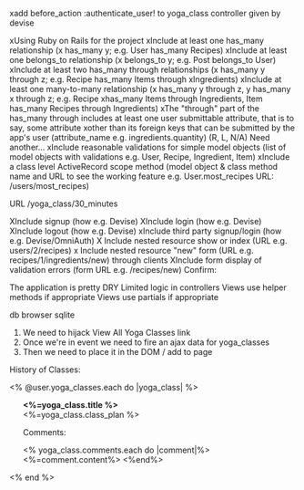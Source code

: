 xadd before_action :authenticate_user! to yoga_class controller given by devise

xUsing Ruby on Rails for the project
xInclude at least one has_many relationship (x has_many y; e.g. User has_many Recipes)
xInclude at least one belongs_to relationship (x belongs_to y; e.g. Post belongs_to User)
xInclude at least two has_many through relationships (x has_many y through z; e.g. Recipe has_many Items through xIngredients)
xInclude at least one many-to-many relationship (x has_many y through z, y has_many x through z; e.g. Recipe xhas_many Items through Ingredients, Item has_many Recipes through Ingredients)
xThe "through" part of the has_many through includes at least one user submittable attribute, that is to say, some attribute xother than its foreign keys that can be submitted by the app's user (attribute_name e.g. ingredients.quantity) (R, L, N/A) Need another...
xInclude reasonable validations for simple model objects (list of model objects with validations e.g. User, Recipe, Ingredient, Item)
xInclude a class level ActiveRecord scope method (model object & class method name and URL to see the working feature e.g. User.most_recipes URL: /users/most_recipes)

URL /yoga_class/30_minutes

 XInclude signup (how e.g. Devise)
 XInclude login (how e.g. Devise)
 XInclude logout (how e.g. Devise)
 xInclude third party signup/login (how e.g. Devise/OmniAuth)
X Include nested resource show or index (URL e.g. users/2/recipes)
x Include nested resource "new" form (URL e.g. recipes/1/ingredients/new) through clients
XInclude form display of validation errors (form URL e.g. /recipes/new)
Confirm:

The application is pretty DRY
Limited logic in controllers
Views use helper methods if appropriate
Views use partials if appropriate

db browser sqlite

1. We need to hijack View All Yoga Classes link
2. Once we're in event we need to fire an ajax data for yoga_classes
3. Then we need to place it in the DOM / add to page

<p>History of Classes:</p>
<% @user.yoga_classes.each do |yoga_class| %>
<ul>
  <strong><%=yoga_class.title %></strong> <br>
  <%=yoga_class.class_plan %> <br>
  <p>Comments:</p>
  <% yoga_class.comments.each do |comment|%>
    <%=comment.content%>
  <%end%>
</ul>
<% end %>
